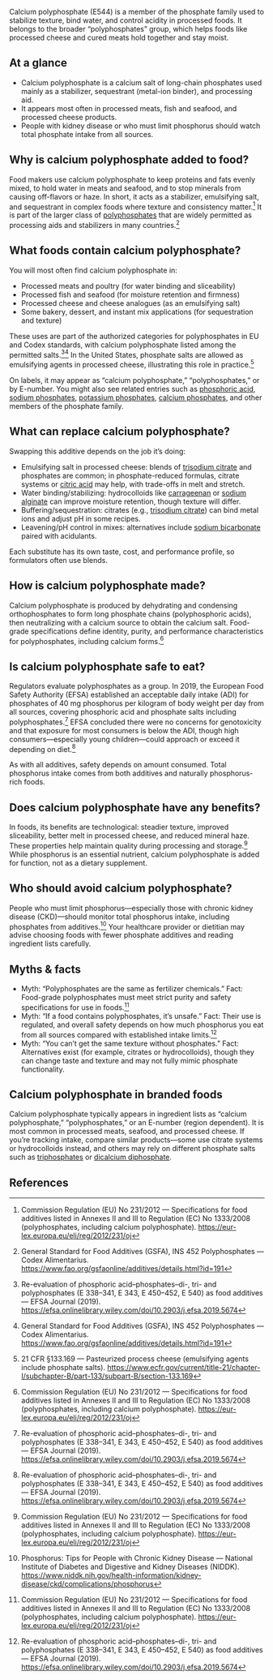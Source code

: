 Calcium polyphosphate (E544) is a member of the phosphate family used to stabilize texture, bind water, and control acidity in processed foods. It belongs to the broader “polyphosphates” group, which helps foods like processed cheese and cured meats hold together and stay moist.

<!--more-->

## At a glance
- Calcium polyphosphate is a calcium salt of long-chain phosphates used mainly as a stabilizer, sequestrant (metal-ion binder), and processing aid.
- It appears most often in processed meats, fish and seafood, and processed cheese products.
- People with kidney disease or who must limit phosphorus should watch total phosphate intake from all sources.

## Why is calcium polyphosphate added to food?
Food makers use calcium polyphosphate to keep proteins and fats evenly mixed, to hold water in meats and seafood, and to stop minerals from causing off-flavors or haze. In short, it acts as a stabilizer, emulsifying salt, and sequestrant in complex foods where texture and consistency matter.[^1] It is part of the larger class of [polyphosphates](/e452-polyphosphates) that are widely permitted as processing aids and stabilizers in many countries.[^3]

## What foods contain calcium polyphosphate?
You will most often find calcium polyphosphate in:
- Processed meats and poultry (for water binding and sliceability)
- Processed fish and seafood (for moisture retention and firmness)
- Processed cheese and cheese analogues (as an emulsifying salt)
- Some bakery, dessert, and instant mix applications (for sequestration and texture)

These uses are part of the authorized categories for polyphosphates in EU and Codex standards, with calcium polyphosphate listed among the permitted salts.[^2][^3] In the United States, phosphate salts are allowed as emulsifying agents in processed cheese, illustrating this role in practice.[^5]

On labels, it may appear as “calcium polyphosphate,” “polyphosphates,” or by E-number. You might also see related entries such as [phosphoric acid](/e338-phosphoric-acid), [sodium phosphates](/e339-sodium-phosphates), [potassium phosphates](/e340-potassium-phosphates), [calcium phosphates](/e341-calcium-phosphates), and other members of the phosphate family.

## What can replace calcium polyphosphate?
Swapping this additive depends on the job it’s doing:
- Emulsifying salt in processed cheese: blends of [trisodium citrate](/e331iii-trisodium-citrate) and phosphates are common; in phosphate-reduced formulas, citrate systems or [citric acid](/e330-citric-acid) may help, with trade-offs in melt and stretch.
- Water binding/stabilizing: hydrocolloids like [carrageenan](/e407-carrageenan) or [sodium alginate](/e401-sodium-alginate) can improve moisture retention, though texture will differ.
- Buffering/sequestration: citrates (e.g., [trisodium citrate](/e331iii-trisodium-citrate)) can bind metal ions and adjust pH in some recipes.
- Leavening/pH control in mixes: alternatives include [sodium bicarbonate](/e500ii-sodium-bicarbonate) paired with acidulants.

Each substitute has its own taste, cost, and performance profile, so formulators often use blends.

## How is calcium polyphosphate made?
Calcium polyphosphate is produced by dehydrating and condensing orthophosphates to form long phosphate chains (polyphosphoric acids), then neutralizing with a calcium source to obtain the calcium salt. Food-grade specifications define identity, purity, and performance characteristics for polyphosphates, including calcium forms.[^1]

## Is calcium polyphosphate safe to eat?
Regulators evaluate polyphosphates as a group. In 2019, the European Food Safety Authority (EFSA) established an acceptable daily intake (ADI) for phosphates of 40 mg phosphorus per kilogram of body weight per day from all sources, covering phosphoric acid and phosphate salts including polyphosphates.[^2] EFSA concluded there were no concerns for genotoxicity and that exposure for most consumers is below the ADI, though high consumers—especially young children—could approach or exceed it depending on diet.[^2]

As with all additives, safety depends on amount consumed. Total phosphorus intake comes from both additives and naturally phosphorus-rich foods.

## Does calcium polyphosphate have any benefits?
In foods, its benefits are technological: steadier texture, improved sliceability, better melt in processed cheese, and reduced mineral haze. These properties help maintain quality during processing and storage.[^1] While phosphorus is an essential nutrient, calcium polyphosphate is added for function, not as a dietary supplement.

## Who should avoid calcium polyphosphate?
People who must limit phosphorus—especially those with chronic kidney disease (CKD)—should monitor total phosphorus intake, including phosphates from additives.[^4] Your healthcare provider or dietitian may advise choosing foods with fewer phosphate additives and reading ingredient lists carefully.

## Myths & facts
- Myth: “Polyphosphates are the same as fertilizer chemicals.” Fact: Food-grade polyphosphates must meet strict purity and safety specifications for use in foods.[^1]
- Myth: “If a food contains polyphosphates, it’s unsafe.” Fact: Their use is regulated, and overall safety depends on how much phosphorus you eat from all sources compared with established intake limits.[^2]
- Myth: “You can’t get the same texture without phosphates.” Fact: Alternatives exist (for example, citrates or hydrocolloids), though they can change taste and texture and may not fully mimic phosphate functionality.

## Calcium polyphosphate in branded foods
Calcium polyphosphate typically appears in ingredient lists as “calcium polyphosphate,” “polyphosphates,” or an E-number (region dependent). It is most common in processed meats, seafood, and processed cheese. If you’re tracking intake, compare similar products—some use citrate systems or hydrocolloids instead, and others may rely on different phosphate salts such as [triphosphates](/e451-triphosphates) or [dicalcium diphosphate](/e540-dicalcium-diphosphate).

## References
[^1]: Commission Regulation (EU) No 231/2012 — Specifications for food additives listed in Annexes II and III to Regulation (EC) No 1333/2008 (polyphosphates, including calcium polyphosphate). https://eur-lex.europa.eu/eli/reg/2012/231/oj
[^2]: Re-evaluation of phosphoric acid–phosphates–di-, tri- and polyphosphates (E 338–341, E 343, E 450–452, E 540) as food additives — EFSA Journal (2019). https://efsa.onlinelibrary.wiley.com/doi/10.2903/j.efsa.2019.5674
[^3]: General Standard for Food Additives (GSFA), INS 452 Polyphosphates — Codex Alimentarius. https://www.fao.org/gsfaonline/additives/details.html?id=191
[^4]: Phosphorus: Tips for People with Chronic Kidney Disease — National Institute of Diabetes and Digestive and Kidney Diseases (NIDDK). https://www.niddk.nih.gov/health-information/kidney-disease/ckd/complications/phosphorus
[^5]: 21 CFR §133.169 — Pasteurized process cheese (emulsifying agents include phosphate salts). https://www.ecfr.gov/current/title-21/chapter-I/subchapter-B/part-133/subpart-B/section-133.169
